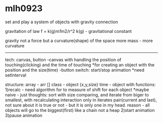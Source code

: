 # mlh0923
set and play a system of objects with gravity connection

gravitation of law f = k(g)*m1*m2/r^2
k(g) - gravitational constant

gravity not a force but a curvature(shape) of the space
more mass - more curvature

--------------------------------------------------------
tech: canvas, button
-canvas with handling the position of touching(clicking) and the time of touching
*for creating an object with the position and the size(time)
-button switch: start/stop animation
*need setInterval

structure:
array - arr []
class - object {x,y,size}
time  - object with functions:
1)recalc - need algorithm for to measure of shift for each object
*maybe naive - just thoughts: sort with size comparing, and iterate from biger to smallest, with recalculating interaction only in iterates pair(current and last), not sure about it is true or not - but it is only one in my head. reason - all objects will go to the biggest(first) like a chain not a heap
2)start animation
3)pause animation